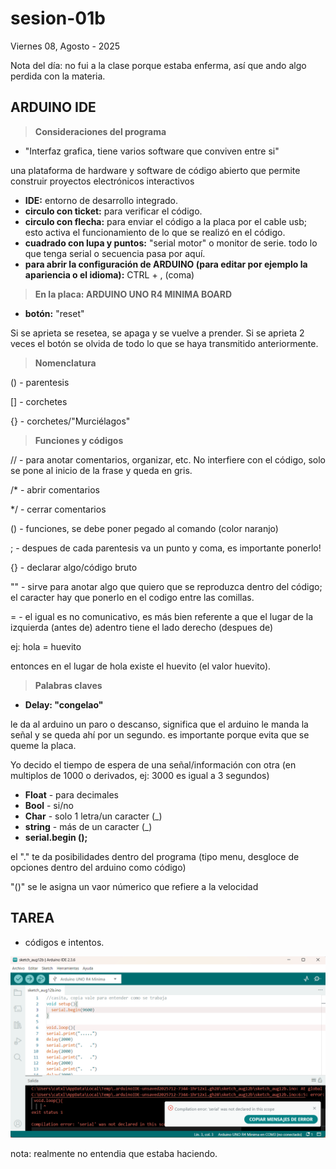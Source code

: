 # sesion-01b

Viernes 08, Agosto - 2025

Nota del día: no fui a la clase porque estaba enferma, así que ando algo perdida con la materia.

## ARDUINO IDE
>**Consideraciones del programa**

- "Interfaz grafica, tiene varios software que conviven entre si"
  
una plataforma de hardware y software de código abierto que permite construir proyectos electrónicos interactivos

- **IDE:** entorno de desarrollo integrado.
- **circulo con ticket:** para verificar el código.
- **circulo con flecha:** para enviar el código a la placa por el cable usb; esto activa el funcionamiento de lo que se realizó en el código.
- **cuadrado con lupa y puntos:** "serial motor" o monitor de serie. todo lo que tenga serial o secuencia pasa por aquí.
- **para abrir la configuración de ARDUINO (para editar por ejemplo la apariencia o el idioma):** CTRL + , (coma)
  
>**En la placa: ARDUINO UNO R4 MINIMA BOARD**

- **botón:** "reset"

Si se aprieta se resetea, se apaga y se vuelve a prender. Si se aprieta 2 veces el botón se olvida de todo lo que se haya transmitido anteriormente.

>**Nomenclatura**

() - parentesis

[] - corchetes

{} - corchetes/"Murciélagos"

>**Funciones y códigos**

// - para anotar comentarios, organizar, etc. No interfiere con el código, solo se pone al inicio de la frase y queda en gris.

/* - abrir comentarios

*/ - cerrar comentarios

() - funciones, se debe poner pegado al comando (color naranjo)

; - despues de cada parentesis va un punto y coma, es importante ponerlo!

{} - declarar algo/código bruto

"" - sirve para anotar algo que quiero que se reproduzca dentro del código; el caracter hay que ponerlo en el codigo entre las comillas.

= - el igual es no comunicativo, es más bien referente a que el lugar de la izquierda (antes de) adentro tiene el lado derecho (despues de)

ej: hola = huevito

entonces en el lugar de hola existe el huevito (el valor huevito).

>**Palabras claves**

- **Delay: "congelao"**

le da al arduino un paro o descanso, significa que el arduino le manda la señal y se queda ahí por un segundo.
es importante porque evita que se queme la placa.

Yo decido el tiempo de espera de una señal/información con otra (en multiplos de 1000 o derivados, ej: 3000 es igual a 3 segundos)

- **Float** - para decimales
- **Bool** - si/no
- **Char** - solo 1 letra/un caracter (_)
- **string** - más de un caracter (_)
- **serial.begin ();**
  
el "." te da posibilidades dentro del programa (tipo menu, desgloce de opciones dentro del arduino como código)

"()" se le asigna un vaor númerico que refiere a la velocidad

## TAREA

- códigos e intentos.

![pantallazo](./imagenes/pantallazo.png)

nota: realmente no entendia que estaba haciendo.
